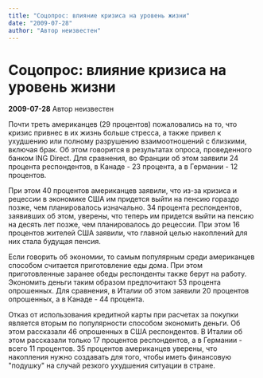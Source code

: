 ```yaml
---
title: "Соцопрос: влияние кризиса на уровень жизни"
date: "2009-07-28"
author: "Автор неизвестен"
---
```


# Соцопрос: влияние кризиса на уровень жизни

**2009-07-28** Автор неизвестен

Почти треть американцев (29 процентов) пожаловались на то, что кризис привнес в их жизнь больше стресса, а также привел к ухудшению или полному разрушению взаимоотношений с близкими, включая брак. Об этом говорится в результатах опроса, проведенного банком ING Direct. Для сравнения, во Франции об этом заявили 24 процента респондентов, в Канаде - 23 процента, а в Германии - 12 процентов.

При этом 40 процентов американцев заявили, что из-за кризиса и рецессии в экономике США им придется выйти на пенсию гораздо позже, чем планировалось изначально. 34 процента респондентов, заявивших об этом, уверены, что теперь им придется выйти на пенсию на десять лет позже, чем планировалось до рецессии. При этом 16 процентов жителей США заявили, что главной целью накоплений для них стала будущая пенсия.

Если говорить об экономии, то самым популярным среди американцев способом считается приготовление еды дома. При этом приготовленные заранее обеды респонденты также берут на работу. Экономить деньги таким образом предпочитают 53 процента опрошенных. Для сравнения, в Италии об этом заявили 20 процентов опрошенных, а в Канаде - 44 процента.

Отказ от использования кредитной карты при расчетах за покупки является вторым по популярности способом экономить деньги. Об этом рассказали 46 опрошенных в США респондентов. В Италии об этом рассказали только 17 процентов респондентов, а в Германии - всего 11 процентов. 35 процентов американцев уверены, что накопления нужно создавать для того, чтобы иметь финансовую "подушку" на случай резкого ухудшения ситуации в стране.